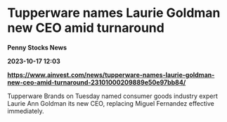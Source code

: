# Tupperware names Laurie Goldman new CEO amid turnaround
**Penny Stocks News**

**2023-10-17 12:03**

**https://www.ainvest.com/news/tupperware-names-laurie-goldman-new-ceo-amid-turnaround-23101000209889e50e97bb84/**

Tupperware Brands on Tuesday named consumer goods industry expert Laurie Ann Goldman its new CEO, replacing Miguel Fernandez effective immediately.